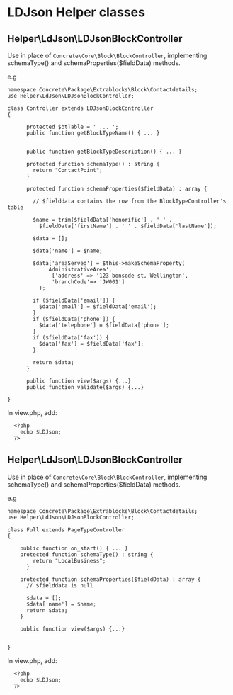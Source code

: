 
# LDJson Helper classes

## Helper\\LdJson\\LDJsonBlockController

Use in place of `Concrete\Core\Block\BlockController`,
implementing schemaType() and  schemaProperties($fieldData) methods.

e.g

```
namespace Concrete\Package\Extrablocks\Block\Contactdetails;
use Helper\LdJson\LDJsonBlockController;

class Controller extends LDJsonBlockController
{

      protected $btTable = ' ... ';
      public function getBlockTypeName() { ... }


      public function getBlockTypeDescription() { ... }

      protected function schemaType() : string {
        return "ContactPoint";
      }

      protected function schemaProperties($fieldData) : array {

        // $fielddata contains the row from the BlockTypeController's table

        $name = trim($fieldData['honorific'] . ' ' .
          $fieldData['firstName'] . ' ' . $fieldData['lastName']);

        $data = [];

        $data['name'] = $name;

        $data['areaServed'] = $this->makeSchemaProperty(
            'AdministrativeArea',
              ['address' => '123 bonsqde st, Wellington',
              'branchCode'=> 'JW001']
          );

        if ($fieldData['email']) {
          $data['email'] = $fieldData['email'];
        }
        if ($fieldData['phone']) {
          $data['telephone'] = $fieldData['phone'];
        }
        if ($fieldData['fax']) {
          $data['fax'] = $fieldData['fax'];
        }

        return $data;
      }

      public function view($args) {...}
      public function validate($args) {...}

}

```

In view.php, add:

```
  <?php
    echo $LDJson;
  ?>
```

## Helper\\LdJson\\LDJsonBlockController

Use in place of `Concrete\Core\Block\BlockController`,
implementing schemaType() and  schemaProperties($fieldData) methods.

e.g

```
namespace Concrete\Package\Extrablocks\Block\Contactdetails;
use Helper\LdJson\LDJsonBlockController;

class Full extends PageTypeController
{

    public function on_start() { ... }
    protected function schemaType() : string {
        return "LocalBusiness";
      }

    protected function schemaProperties($fieldData) : array {
      // $fielddata is null

      $data = [];
      $data['name'] = $name;
      return $data;
    }

    public function view($args) {...}


}

```

In view.php, add:

```
  <?php
    echo $LDJson;
  ?>
```
